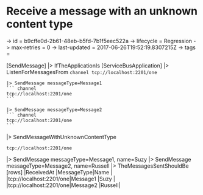 # Receive a message with an unknown content type

-> id = b9cffe0d-2b61-48eb-b5fd-7b1f5eec522a
-> lifecycle = Regression
-> max-retries = 0
-> last-updated = 2017-06-26T19:52:19.8307215Z
-> tags =

[SendMessage]
|> IfTheApplicationIs
    [ServiceBusApplication]
    |> ListenForMessagesFrom
    ``` channel
    tcp://localhost:2201/one
    ```

    |> SendMessage messageType=Message1
    ``` channel
    tcp://localhost:2201/one
    ```

    |> SendMessage messageType=Message2
    ``` channel
    tcp://localhost:2201/one
    ```


|> SendMessageWithUnknownContentType
``` address
tcp://localhost:2201/one
```

|> SendMessage messageType=Message1, name=Suzy
|> SendMessage messageType=Message2, name=Russell
|> TheMessagesSentShouldBe
    [rows]
    |ReceivedAt                 |MessageType|Name   |
    |tcp://localhost:2201/one|Message1   |Suzy   |
    |tcp://localhost:2201/one|Message2   |Russell|

~~~
